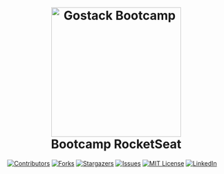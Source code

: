 <h1 align="center">
    <img width="300" height="300" alt="Gostack Bootcamp" src="https://github.com/alessandroveras/gostack-desafio-conceitos-nodejs/blob/master/images/GO1.png" />
    <br>
    Bootcamp RocketSeat
</h1>

[![Contributors][contributors-shield]][contributors-url]
[![Forks][forks-shield]][forks-url]
[![Stargazers][stars-shield]][stars-url]
[![Issues][issues-shield]][issues-url]
[![MIT License][license-shield]][license-url]
[![LinkedIn][linkedin-shield]][linkedin-url]



<!-- MARKDOWN LINKS & IMAGES -->
<!-- https://www.markdownguide.org/basic-syntax/#reference-style-links -->
[contributors-shield]: https://img.shields.io/github/contributors/alessandroveras/gostack-desafio-conceitos-nodejs.svg?style=flat-square
[contributors-url]: https://github.com/alessandroveras/gostack-desafio-conceitos-nodejs/graphs/contributors
[forks-shield]: https://img.shields.io/github/forks/alessandroveras/gostack-desafio-conceitos-nodejs.svg?style=flat-square
[forks-url]: https://github.com/alessandroveras/gostack-desafio-conceitos-nodejs/network/members
[stars-shield]: https://img.shields.io/github/stars/alessandroveras/gostack-desafio-conceitos-nodejs.svg?style=flat-square
[stars-url]: https://github.com/alessandroveras/gostack-desafio-conceitos-nodejs/stargazers
[issues-shield]: https://img.shields.io/github/issues/alessandroveras/gostack-desafio-conceitos-nodejs.svg?style=flat-square
[issues-url]: https://github.com/alessandroveras/gostack-desafio-conceitos-nodejs/issues
[license-shield]: https://img.shields.io/github/license/alessandroveras/gostack-desafio-conceitos-nodejs.svg?style=flat-square
[license-url]: https://github.com/alessandroveras/gostack-desafio-conceitos-nodejs/blob/master/LICENSE.txt
[linkedin-shield]: https://img.shields.io/badge/-LinkedIn-black.svg?style=flat-square&logo=linkedin&colorB=555
[linkedin-url]: https://linkedin.com/in/alessandroveras
[product-screenshot]: images/screenshot.png
